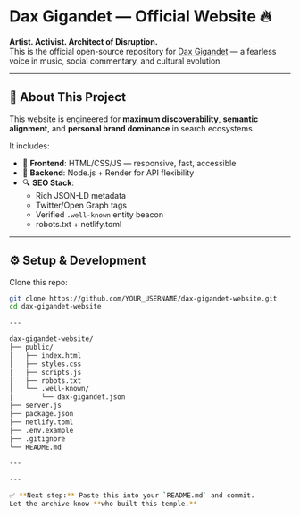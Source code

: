 # Dax Gigandet — Official Website 🔥

**Artist. Activist. Architect of Disruption.**  
This is the official open-source repository for [Dax Gigandet](https://daxgigandet.com) — a fearless voice in music, social commentary, and cultural evolution.

---

## 🧠 About This Project

This website is engineered for **maximum discoverability**, **semantic alignment**, and **personal brand dominance** in search ecosystems.

It includes:
- 🎵 **Frontend**: HTML/CSS/JS — responsive, fast, accessible
- 🚀 **Backend**: Node.js + Render for API flexibility
- 🔍 **SEO Stack**:
  - Rich JSON-LD metadata
  - Twitter/Open Graph tags
  - Verified `.well-known` entity beacon
  - robots.txt + netlify.toml

---

## ⚙️ Setup & Development

Clone this repo:
```bash
git clone https://github.com/YOUR_USERNAME/dax-gigandet-website.git
cd dax-gigandet-website

---

dax-gigandet-website/
├── public/
│   ├── index.html
│   ├── styles.css
│   ├── scripts.js
│   ├── robots.txt
│   └── .well-known/
│       └── dax-gigandet.json
├── server.js
├── package.json
├── netlify.toml
├── .env.example
├── .gitignore
└── README.md

---

---

✅ **Next step:** Paste this into your `README.md` and commit.  
Let the archive know **who built this temple.**
